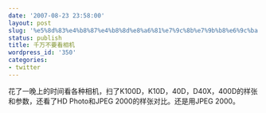 ```yaml
---
date: '2007-08-23 23:58:00'
layout: post
slug: '%e5%8d%83%e4%b8%87%e4%b8%8d%e8%a6%81%e7%9c%8b%e7%9b%b8%e6%9c%ba'
status: publish
title: 千万不要看相机
wordpress_id: '350'
categories:
- twitter
---
```


花了一晚上的时间看各种相机，扫了K100D，K10D，40D，D40X，400D的样张和参数，还看了HD Photo和JPEG 2000的样张对比。还是用JPEG 2000。  

